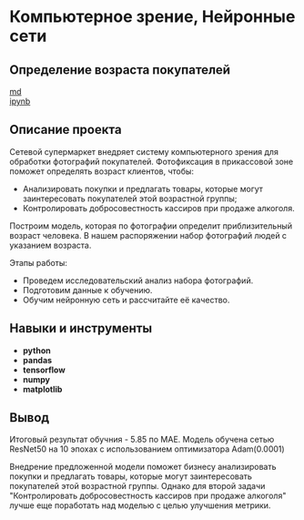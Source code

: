 # Компьютерное зрение, Нейронные сети
## Определение возраста покупателей

[md](https://github.com/MironRodionoff/yandex_practicum/blob/main/Project_13/README.md)    
[ipynb](https://github.com/MironRodionoff/yandex_practicum/blob/main/Project_13/Project_13.ipynb)

## Описание проекта

Сетевой супермаркет внедряет систему компьютерного зрения для обработки фотографий покупателей. Фотофиксация в прикассовой зоне поможет определять возраст клиентов, чтобы:
* Анализировать покупки и предлагать товары, которые могут заинтересовать покупателей этой возрастной группы;
* Контролировать добросовестность кассиров при продаже алкоголя.

Построим модель, которая по фотографии определит приблизительный возраст человека. 
В нашем распоряжении набор фотографий людей с указанием возраста.

Этапы работы:

* Проведем исследовательский анализ набора фотографий.
* Подготовим данные к обучению.
* Обучим нейронную сеть и рассчитайте её качество.


## Навыки и инструменты

- **python**
- **pandas**
- **tensorflow**
- **numpy**
- **matplotlib**


## Вывод

Итоговый результат обучния - 5.85 по МАЕ.
Модель обучена сетью ResNet50 на 10 эпохах с использованием оптимизатора Adam(0.0001)

Внедрение предложенной модели поможет бизнесу анализировать покупки и предлагать товары, которые могут заинтересовать покупателей этой возрастной группы. Однако для второй задачи "Контролировать добросовестность кассиров при продаже алкоголя" лучше еще поработать над моделью с целью улучшения метрики.